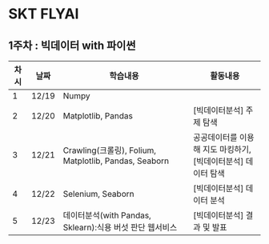 # SKT FLYAI

## 1주차 : 빅데이터 with 파이썬
|차시|날짜|학습내용|활동내용|
|---|---|---|---|
|1|12/19|Numpy||
|2|12/20|Matplotlib, Pandas|[빅데이터분석] 주제 탐색| 
|3|12/21|Crawling(크롤링), Folium, Matplotlib, Pandas, Seaborn|공공데이터를 이용해 지도 마킹하기, <br> [빅데이터분석] 데이터 탐색|
|4|12/22|Selenium, Seaborn|[빅데이터분석] 데이터 분석|
|5|12/23|데이터분석(with Pandas, Sklearn):식용 버섯 판단 웹서비스|[빅데이터분석] 결과 및 발표|
